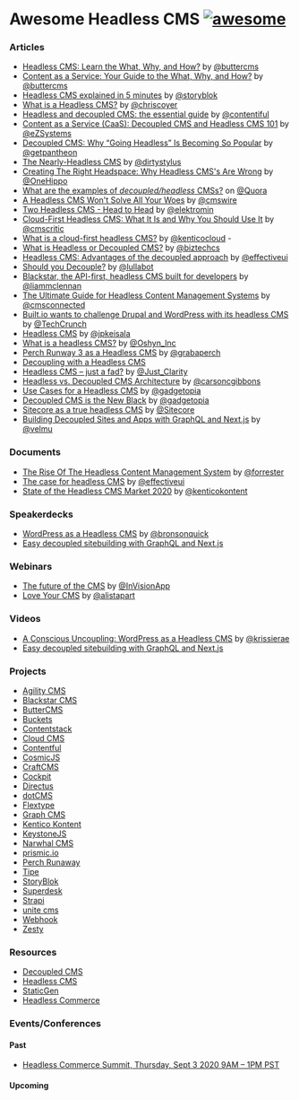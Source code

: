 # Awesome Headless CMS [![awesome](https://raw.githubusercontent.com/sindresorhus/awesome/main/media/badge.svg)](https://github.com/sindresorhus/awesome)

### Articles

- [Headless CMS: Learn the What, Why, and How?](https://buttercms.com/blog/headless-cms-learn-the-what-why-and-how) by [@buttercms](https://github.com/buttercms)</br>
- [Content as a Service: Your Guide to the What, Why, and How?](https://buttercms.com/blog/content-as-a-service-your-guide-to-the-what-why-and-how) by [@buttercms](https://github.com/buttercms)</br>
- [Headless CMS explained in 5 minutes](https://www.storyblok.com/tp/headless-cms-explained) by [@storyblok](https://github.com/storyblok/)<br>
- [What is a Headless CMS?](https://css-tricks.com/what-is-a-headless-cms/) by [@chriscoyer](https://github.com/chriscoyier)  
- [Headless and decoupled CMS: the essential guide](https://www.contentful.com/r/knowledgebase/headless-and-decoupled-cms/) by [@contentiful](https://github.com/contentful)  
- [Content as a Service (CaaS): Decoupled CMS and Headless CMS 101](https://ez.no/Blog/Content-as-a-Service-CaaS-Decoupled-CMS-and-Headless-CMS-101) by [@eZSystems](https://twitter.com/ezsystems)  
- [Decoupled CMS: Why “Going Headless” Is Becoming So Popular](https://pantheon.io/decoupled-cms) by [@getpantheon](https://twitter.com/getpantheon)  
- [The Nearly-Headless CMS](https://alistapart.com/column/nearly-headless-cms) by [@dirtystylus](https://twitter.com/dirtystylus)  
- [Creating The Right Headspace: Why Headless CMS's Are Wrong](https://www.onehippo.com/en/resources/blogs/2016/2/why-headless-cms-is-wrong.html) by [@OneHippo](https://twitter.com/onehippo)  
- [What are the examples of *decoupled/headless* CMSs?](https://www.quora.com/What-are-the-examples-of-*decoupled-headless*-CMSs) on [@Quora](https://twitter.com/Quora)  
- [A Headless CMS Won't Solve All Your Woes](http://www.cmswire.com/web-cms/a-headless-cms-wont-solve-all-your-woes/) by [@cmswire](https://twitter.com/CMSWire)  
- [Two Headless CMS - Head to Head](https://medium.com/apegroup-texts/two-headless-cms-head-to-head-94ea26b0b80f#.cocaed99l) by [@elektromin](https://twitter.com/elektromin)  
- [Cloud-First Headless CMS: What It Is and Why You Should Use It](https://www.cmscritic.com/cloud-first-headless-cms-what-it-is-and-why-you-should-use-it/) by [@cmscritic](https://twitter.com/cmscritic)  
- [What is a cloud-first headless CMS?](https://kenticocloud.com/blog/what-is-headless-cms) by [@kenticocloud](https://twitter.com/kenticocloud)  - 
- [What is Headless or Decoupled CMS?](https://www.biztechcs.com/blog/what-headless-decoupled-cms/) by [@biztechcs](https://twitter.com/biztechcs)  
- [Headless CMS: Advantages of the decoupled approach](http://www.effectiveui.com/blog/2016/11/14/headless-cms-advantages-decoupled-approach/) by [@effectiveui](https://twitter.com/effectiveui/)  
- [Should you Decouple?](https://www.lullabot.com/articles/should-you-decouple) by [@lullabot](https://twitter.com/lullabot)  
- [Blackstar, the API-first, headless CMS built for developers](http://withouttheloop.com/articles/2016-04-27-headless-cms/) by [@liammclennan](https://twitter.com/liammclennan)  
- [The Ultimate Guide for Headless Content Management Systems](http://www.cms-connected.com/News-Archive/December-2016/The-Ultimate-Guide-for-Headless-Content-Management) by [@cmsconnected](https://twitter.com/cmsconnected)
- [Built.io wants to challenge Drupal and WordPress with its headless CMS](https://techcrunch.com/2016/03/10/built-io-wants-to-challenge-drupal-and-wordpress-with-its-headless-cms/) by [@TechCrunch](https://twitter.com/techcrunch)   
- [Headless CMS](https://www.jpkeisala.com/headless-cms/) by [@jpkeisala](https://twitter.com/jpkeisala)  
- [What is a headless CMS?](http://www.oshyn.com/Blogs/2016/december/Headless-CMS) by [@Oshyn_Inc](https://twitter.com/Oshyn_Inc)  
- [Perch Runway 3 as a Headless CMS](https://grabaperch.com/blog/archive/perch-runway-3-as-a-headless-cms) by [@grabaperch](https://twitter.com/grabaperch)  
- [Decoupling with a Headless CMS](http://symfony-cms.net/decoupling-headless-cms)  
- [Headless CMS – just a fad?](http://www.digitalclaritygroup.com/headless-cms/) by [@Just_Clarity](https://twitter.com/Just_Clarity)  
- [Headless vs. Decoupled CMS Architecture](https://hackernoon.com/headless-vs-decoupled-cms-architecture-e240838fbc99) by [@carsoncgibbons](https://twitter.com/carsoncgibbons)  
- [Use Cases for a Headless CMS](http://gadgetopia.com/post/9743) by [@gadgetopia](https://twitter.com/gadgetopia/)  
- [Decoupled CMS is the New Black](http://gadgetopia.com/post/7330) by [@gadgetopia](https://twitter.com/gadgetopia/)  
- [Sitecore as a true headless CMS](https://www.sitecore.net/da-dk/company/blog/356/sitecore-as-a-true-headless-cms-4418) by [@Sitecore](https://twitter.com/Sitecore)   
- [Building Decoupled Sites and Apps with GraphQL and Next.js](https://malloc.fi/building-decoupled-sites-and-apps-with-graphql-and-next-js) by [@velmu](https://twitter.com/velmu)

### Documents

- [The Rise Of The Headless Content Management
System](documents/the-rise-of-the-headless-cms.pdf) by [@forrester](https://twitter.com/forrester)  
- [The case for headless CMS](documents/EffectiveUI_HeadlessCMS.pdf) by [@effectiveui](https://twitter.com/effectiveui/)  
- [State of the Headless CMS Market 2020](https://tracker.kontent.ai/592920/state-of-the-headless-cms-market-2020) by [@kenticokontent](https://twitter.com/kenticokontent/)

### Speakerdecks

- [WordPress as a Headless CMS](https://www.slideshare.net/WordCampSydney/wordpress-as-a-headless-cms) by [@bronsonquick](https://twitter.com/bronsonquick)   
- [Easy decoupled sitebuilding with GraphQL and Next.js](https://janit.iki.fi/cms-graphql-nextjs/#/)

### Webinars

- [The future of the CMS](http://blog.invisionapp.com/the-future-of-the-cms/) by [@InVisionApp](https://twitter.com/InVisionApp)  
- [Love Your CMS](https://alistapart.com/event/content-management) by [@alistapart](https://twitter.com/alistapart)

### Videos

- [A Conscious Uncoupling: WordPress as a Headless CMS](https://www.youtube.com/watch?v=RDx6G287WKo) by [@krissierae](https://twitter.com/krissierae)   
- [Easy decoupled sitebuilding with GraphQL and Next.js](https://www.youtube.com/watch?v=XcWsa3s8GnE)

### Projects
- [Agility CMS](https://agilitycms.com/)  
- [Blackstar CMS](https://blackstarcms.net/)  
- [ButterCMS](https://buttercms.com/)  
- [Buckets](http://buckets.io/)  
- [Contentstack](https://www.built.io/products/contentstack/overview)  
- [Cloud CMS](https://www.cloudcms.com/)  
- [Contentful](https://www.contentful.com/) 
- [CosmicJS](https://cosmicjs.com/)  
- [CraftCMS](https://docs.craftcms.com/v3/dev/headless.html)  
- [Cockpit](https://getcockpit.com/)  
- [Directus](https://getdirectus.com/)
- [dotCMS](http://dotcms.com/)  
- [Flextype](https://flextype.org/)  
- [Graph CMS](https://graphcms.com/)  
- [Kentico Kontent](https://kontent.ai/)  
- [KeystoneJS](https://keystonejs.com/)  
- [Narwhal CMS](http://www.narwhalcms.com/) 
- [prismic.io](https://prismic.io/) 
- [Perch Runaway](https://perchrunway.com/)   
- [Tipe](https://tipe.io/)  
- [StoryBlok](https://www.storyblok.com/)  
- [Superdesk](https://www.superdesk.org/)  
- [Strapi](https://strapi.io/)  
- [unite cms](https://www.unitecms.io/)  
- [Webhook](http://www.webhook.com/)  
- [Zesty](https://www.zesty.io/)  

### Resources

- [Decoupled CMS](http://decoupledcms.org/)  
- [Headless CMS](https://headlesscms.org/)  
- [StaticGen](https://www.staticgen.com/)
- [Headless Commerce](https://headlesscommerce.org/)

### Events/Conferences

#### Past
  - [Headless Commerce Summit, Thursday, Sept 3 2020 9AM – 1PM PST](https://headlesscommercesummit.com/)
  
#### Upcoming
